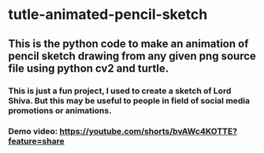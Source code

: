 # tutle-animated-pencil-sketch

## This is the python code to make an animation of pencil sketch drawing from any given png source file using python cv2 and turtle.
### This is just a fun project, I used to create a sketch of Lord Shiva. But this may be useful to people in field of social media promotions or animations.
### Demo video: https://youtube.com/shorts/bvAWc4KOTTE?feature=share
